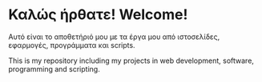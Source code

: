                                       
#                                      Καλώς ήρθατε! Welcome!

Αυτό είναι το αποθετήριό μου με τα έργα μου από ιστοσελίδες, εφαρμογές, προγράμματα και scripts. 

This is my repository including my projects in web development, software, programming and scripting.
